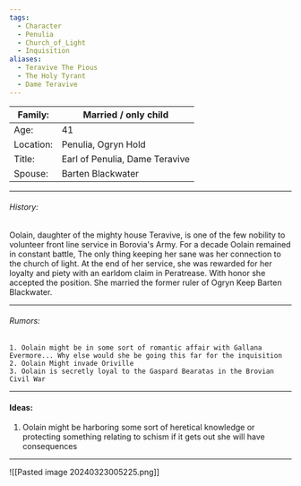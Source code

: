 ```yaml
---
tags:
  - Character
  - Penulia
  - Church_of_Light
  - Inquisition
aliases:
  - Teravive The Pious
  - The Holy Tyrant
  - Dame Teravive
---
```


| Family:   | Married / only child           |
| --------- | ------------------------------ |
| Age:      | 41                             |
| Location: | Penulia, Ogryn Hold            |
| Title:    | Earl of Penulia, Dame Teravive |
| Spouse:   | Barten Blackwater              |
______________
###### History: 

Oolain, daughter of the mighty house Teravive, is one of the few nobility to volunteer front line service in Borovia's Army. For a decade Oolain remained in constant battle, The only thing keeping her sane was her connection to the church of light. At the end of her service, she was rewarded for her loyalty and piety with an earldom claim in Peratrease. With honor she accepted the position. She married the former ruler of Ogryn Keep Barten Blackwater. 
_______
###### Rumors:
	1. Oolain might be in some sort of romantic affair with Gallana Evermore... Why else would she be going this far for the inquisition 
	2. Oolain Might invade Oriville
	3. Oolain is secretly loyal to the Gaspard Bearatas in the Brovian Civil War
____________
#### Ideas: 
1. Oolain might be harboring some sort of heretical knowledge or protecting something relating to schism if it gets out she will have consequences 
___
![[Pasted image 20240323005225.png]]